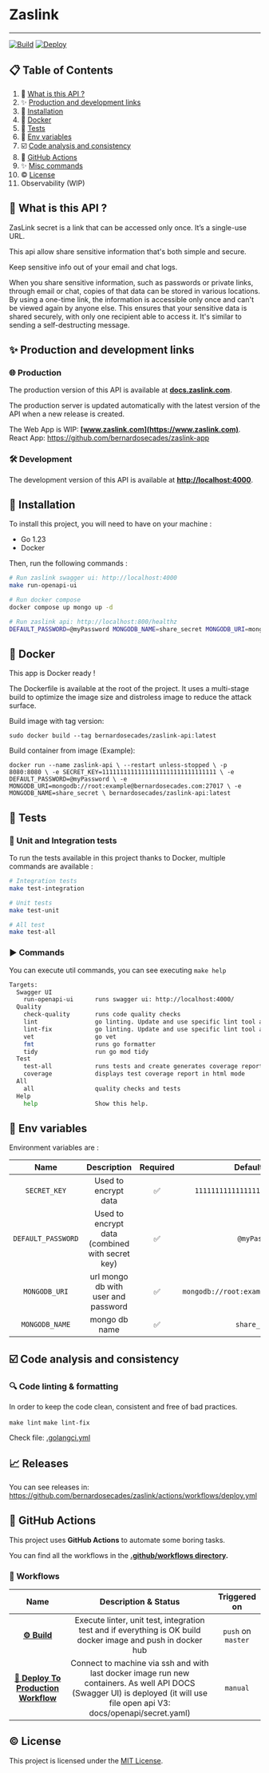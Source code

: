 # Zaslink

---

[![Build](https://github.com/bernardosecades/zaslink/actions/workflows/build.yml/badge.svg)](https://github.com/bernardosecades/zaslink/actions/workflows/build.yml)
[![Deploy](https://github.com/bernardosecades/zaslink/actions/workflows/deploy.yml/badge.svg)](https://github.com/bernardosecades/zaslink/actions/workflows/deploy.yml)

## 📋 Table of Contents

1. 🐺 [What is this API ?](#what-is-this-api)
2. ✨ [Production and development links](#production-and-development-links)
3. 🔨 [Installation](#installation)
4. 🐳 [Docker](#docker)
5. 💯 [Tests](#tests)
6. 🌿 [Env variables](#env-variables)
7. ☑️ [Code analysis and consistency](#code-analysis-and-consistency)
8. 🐙 [GitHub Actions](#github-actions)
9. ✨ [Misc commands](#misc-commands)
10. ©️ [License](#license)
11. Observability (WIP)

## <a name="what-is-this-api">🐺 What is this API ?</a>

ZasLink secret is a link that can be accessed only once. It’s a single-use URL.

This api allow share sensitive information that's both simple and secure.

Keep sensitive info out of your email and chat logs.

When you share sensitive information, such as passwords or private links, through email or chat, copies of that data can be stored in various locations. By using a one-time link, the information is accessible only once and can't be viewed again by anyone else. This ensures that your sensitive data is shared securely, with only one recipient able to access it. It's similar to sending a self-destructing message.

## <a name="production-and-development-links">✨ Production and development links</a>

### 🌐 Production

The production version of this API is available at **[docs.zaslink.com](https://docs.zaslink.com)**.

The production server is updated automatically with the latest version of the API when a new release is created.

The Web App is WIP: **[www.zaslink.com](https://www.zaslink.com)**. React App: https://github.com/bernardosecades/zaslink-app

### 🛠️ Development

The development version of this API is available at **[http://localhost:4000](http://localhost:4000)**.

## <a name="installation">🔨 Installation</a>

To install this project, you will need to have on your machine :

- Go 1.23
- Docker

Then, run the following commands :

```bash
# Run zaslink swagger ui: http://localhost:4000
make run-openapi-ui

# Run docker compose
docker compose up mongo up -d

# Run zaslink api: http://localhost:800/healthz
DEFAULT_PASSWORD=@myPassword MONGODB_NAME=share_secret MONGODB_URI=mongodb://root:example@localhost:27017 SECRET_KEY=11111111111111111111111111111111 go run ./cmd/api/main.go
```

## <a name="docker">🐳 Docker</a>

This app is Docker ready !

The Dockerfile is available at the root of the project. It uses a multi-stage build to optimize the image size and distroless image to reduce the attack surface.

Build image with tag version:

`sudo docker build --tag bernardosecades/zaslink-api:latest`

Build container from image (Example):

`docker run --name zaslink-api \
  --restart unless-stopped \
  -p 8080:8080 \
  -e SECRET_KEY=11111111111111111111111111111111 \
  -e DEFAULT_PASSWORD=@myPassword \
  -e MONGODB_URI=mongodb://root:example@bernardosecades.com:27017 \
  -e MONGODB_NAME=share_secret \
  bernardosecades/zaslink-api:latest
`

## <a name="tests">💯 Tests</a>

### 🧪 Unit and Integration tests

To run the tests available in this project thanks to Docker, multiple commands are available :

```bash
# Integration tests
make test-integration

# Unit tests
make test-unit

# All test
make test-all
```

### ▶️ Commands

You can execute util commands, you can see executing `make help`

```bash
Targets:
  Swagger UI
    run-openapi-ui      runs swagger ui: http://localhost:4000/
  Quality
    check-quality       runs code quality checks
    lint                go linting. Update and use specific lint tool and options
    lint-fix            go linting. Update and use specific lint tool and options
    vet                 go vet
    fmt                 runs go formatter
    tidy                run go mod tidy
  Test
    test-all            runs tests and create generates coverage report
    coverage            displays test coverage report in html mode
  All
    all                 quality checks and tests
  Help
    help                Show this help.

```

## <a name="env-variables">🌿 Env variables</a>

Environment variables are :

|         Name         |                   Description                   | Required |                 Default value                  | 
|:--------------------:|:-----------------------------------------------:|:--------:|:----------------------------------------------:|
|     `SECRET_KEY`     |              Used to encrypt data               |    ✅     |       `11111111111111111111111111111111`       | 
|  `DEFAULT_PASSWORD`  | Used to encrypt data (combined with secret key) |    ✅     |                 `@myPassword`                  | 
|    `MONGODB_URI`     |       url mongo db with user and password       |    ✅     |    `mongodb://root:example@localhost:27017`    | 
| `MONGODB_NAME`       |                  mongo db name                  |    ✅     |                 `share_secret`                 | 



## <a name="code-analysis-and-consistency">☑️ Code analysis and consistency</a>

### 🔍 Code linting & formatting

In order to keep the code clean, consistent and free of bad practices.

`make lint` 
`make lint-fix`

Check file: [.golangci.yml](.golangci.yml)


## <a name="versions">📈 Releases</a>

You can see releases in: https://github.com/bernardosecades/zaslink/actions/workflows/deploy.yml

## <a name="github-actions">🐙 GitHub Actions</a>

This project uses **GitHub Actions** to automate some boring tasks.

You can find all the workflows in the **[.github/workflows directory](https://github.com/bernardosecades/zaslink/tree/master/.github/workflows).**

### 🎢 Workflows

|                                                        Name                                                        |                                                                             Description & Status                                                                             |    Triggered on    |    
|:------------------------------------------------------------------------------------------------------------------:|:----------------------------------------------------------------------------------------------------------------------------------------------------------------------------:|:------------------:|
|               **[⚙️ Build](https://github.com/bernardosecades/zaslink/actions/workflows/build.yml)**               |                     Execute linter, unit test, integration test and if everything is OK build docker image and push in docker hub                                            | `push` on `master` | 
| **[🚀 Deploy To Production Workflow](https://github.com/bernardosecades/zaslink/actions/workflows/deploy.yml)**    | Connect to machine via ssh and with last docker image run new containers. As well API DOCS (Swagger UI) is deployed (it will use file open api V3: docs/openapi/secret.yaml) |      `manual`      | 

## <a name="license">©️ License</a>

This project is licensed under the [MIT License](LICENSE).
